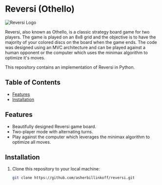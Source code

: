 # Reversi (Othello)

![Reversi Logo](https://private-user-images.githubusercontent.com/109813330/273395523-a086fff2-b7c2-43dc-aeb8-cc97d0b168ff.png?jwt=eyJhbGciOiJIUzI1NiIsInR5cCI6IkpXVCJ9.eyJpc3MiOiJnaXRodWIuY29tIiwiYXVkIjoicmF3LmdpdGh1YnVzZXJjb250ZW50LmNvbSIsImtleSI6ImtleTEiLCJleHAiOjE2OTY2OTM5NjYsIm5iZiI6MTY5NjY5MzY2NiwicGF0aCI6Ii8xMDk4MTMzMzAvMjczMzk1NTIzLWEwODZmZmYyLWI3YzItNDNkYy1hZWI4LWNjOTdkMGIxNjhmZi5wbmc_WC1BbXotQWxnb3JpdGhtPUFXUzQtSE1BQy1TSEEyNTYmWC1BbXotQ3JlZGVudGlhbD1BS0lBSVdOSllBWDRDU1ZFSDUzQSUyRjIwMjMxMDA3JTJGdXMtZWFzdC0xJTJGczMlMkZhd3M0X3JlcXVlc3QmWC1BbXotRGF0ZT0yMDIzMTAwN1QxNTQ3NDZaJlgtQW16LUV4cGlyZXM9MzAwJlgtQW16LVNpZ25hdHVyZT0zMzEyMjIwY2NiMWVjYjVlYWE1MWNmMDBmMTg4OTJlNzZmNjUzNzQwMjlmNGVhMmFjNzMwN2U0NGY5MzcyOTg4JlgtQW16LVNpZ25lZEhlYWRlcnM9aG9zdCZhY3Rvcl9pZD0wJmtleV9pZD0wJnJlcG9faWQ9MCJ9.6TOa76qYrpmXaFfmQ2hDe8Q-WGjV_ytTmytZiTZJEZk)

Reversi, also known as Othello, is a classic strategy board game for two players. The game is played on an 8x8 grid and the objective is to have the majority of your colored discs on the board when the game ends. The code was designed using an MVC architecture and can be played against a human opponent or the computer which uses the minimax algorithm to optimize it's moves.

This repository contains an implementation of Reversi in Python.

## Table of Contents

- [Features](#features)
- [Installation](#installation)


## Features

- Beautifully designed Reversi game board.
- Two-player mode with alternating turns.
- Play against the computer which leverages the minimax algorithm to optimize all moves.


## Installation

1. Clone this repository to your local machine:

   ```sh
   git clone https://github.com/asherbillinkoff/reversi.git
